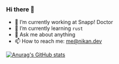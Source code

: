 ### Hi there 👋

- 🔭 I’m currently working at Snapp! Doctor
- 🌱 I’m currently learning `rust`
- 💬 Ask me about anything
- 📫 How to reach me: me@nikan.dev

[![Anurag's GitHub stats](https://github-readme-stats.vercel.app/api?username=nikandlv)](https://github.com/anuraghazra/github-readme-stats)
